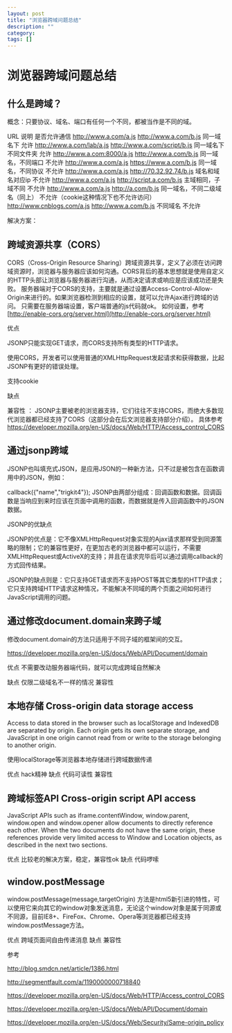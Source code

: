 ```yaml
---
layout: post
title: "浏览器跨域问题总结"
description: ""
category: 
tags: []
---
```



# 浏览器跨域问题总结

## 什么是跨域？
概念：只要协议、域名、端口有任何一个不同，都被当作是不同的域。

URL                      	说明       				是否允许通信
http://www.a.com/a.js
http://www.a.com/b.js     	同一域名下   				允许
http://www.a.com/lab/a.js
http://www.a.com/script/b.js 同一域名下不同文件夹 		允许
http://www.a.com:8000/a.js
http://www.a.com/b.js     	同一域名，不同端口  		不允许
http://www.a.com/a.js
https://www.a.com/b.js 		同一域名，不同协议 			不允许
http://www.a.com/a.js
http://70.32.92.74/b.js 	域名和域名对应ip 			不允许
http://www.a.com/a.js
http://script.a.com/b.js 	主域相同，子域不同 			不允许
http://www.a.com/a.js
http://a.com/b.js 			同一域名，不同二级域名（同上） 不允许（cookie这种情况下也不允许访问）
http://www.cnblogs.com/a.js
http://www.a.com/b.js 		不同域名 					不允许

解决方案：

## 跨域资源共享（CORS）

CORS（Cross-Origin Resource Sharing）跨域资源共享，定义了必须在访问跨域资源时，浏览器与服务器应该如何沟通。CORS背后的基本思想就是使用自定义的HTTP头部让浏览器与服务器进行沟通，从而决定请求或响应是应该成功还是失败。
服务器端对于CORS的支持，主要就是通过设置Access-Control-Allow-Origin来进行的。如果浏览器检测到相应的设置，就可以允许Ajax进行跨域的访问。
只需要在服务器端设置，客户端普通的js代码就ok。 如何设置，参考 [http://enable-cors.org/server.html](http://enable-cors.org/server.html)

优点 

JSONP只能实现GET请求，而CORS支持所有类型的HTTP请求。

使用CORS，开发者可以使用普通的XMLHttpRequest发起请求和获得数据，比起JSONP有更好的错误处理。

支持cookie

缺点

兼容性 ： JSONP主要被老的浏览器支持，它们往往不支持CORS，而绝大多数现代浏览器都已经支持了CORS（这部分会在后文浏览器支持部分介绍）。
具体参考 https://developer.mozilla.org/en-US/docs/Web/HTTP/Access_control_CORS

## 通过jsonp跨域

JSONP也叫填充式JSON，是应用JSON的一种新方法，只不过是被包含在函数调用中的JSON，例如：

callback({"name","trigkit4"});
JSONP由两部分组成：回调函数和数据。回调函数是当响应到来时应该在页面中调用的函数，而数据就是传入回调函数中的JSON数据。

JSONP的优缺点

JSONP的优点是：它不像XMLHttpRequest对象实现的Ajax请求那样受到同源策略的限制；它的兼容性更好，在更加古老的浏览器中都可以运行，不需要XMLHttpRequest或ActiveX的支持；并且在请求完毕后可以通过调用callback的方式回传结果。

JSONP的缺点则是：它只支持GET请求而不支持POST等其它类型的HTTP请求；它只支持跨域HTTP请求这种情况，不能解决不同域的两个页面之间如何进行JavaScript调用的问题。

## 通过修改document.domain来跨子域

修改document.domain的方法只适用于不同子域的框架间的交互。

https://developer.mozilla.org/en-US/docs/Web/API/Document/domain

优点 不需要改动服务器端代码，就可以完成跨域自然解决

缺点 仅限二级域名不一样的情况 兼容性


## 本地存储 Cross-origin data storage access

Access to data stored in the browser such as localStorage and IndexedDB are separated by origin. Each origin gets its own separate storage, and JavaScript in one origin cannot read from or write to the storage belonging to another origin.

使用localStorage等浏览器本地存储进行跨域数据传递

优点 hack精神
缺点 代码可读性 兼容性

## 跨域标签API Cross-origin script API access

JavaScript APIs such as iframe.contentWindow, window.parent, window.open and window.opener allow documents to directly reference each other. When the two documents do not have the same origin, these references provide very limited access to Window and Location objects, as described in the next two sections.

优点 比较老的解决方案，稳定，兼容性ok
缺点 代码啰嗦

## window.postMessage

window.postMessage(message,targetOrigin) 方法是html5新引进的特性，可以使用它来向其它的window对象发送消息，无论这个window对象是属于同源或不同源，目前IE8+、FireFox、Chrome、Opera等浏览器都已经支持window.postMessage方法。

优点 跨域页面间自由传递消息
缺点 兼容性





参考

http://blog.smdcn.net/article/1386.html

http://segmentfault.com/a/1190000000718840

https://developer.mozilla.org/en-US/docs/Web/HTTP/Access_control_CORS

https://developer.mozilla.org/en-US/docs/Web/API/Document/domain

https://developer.mozilla.org/en-US/docs/Web/Security/Same-origin_policy

